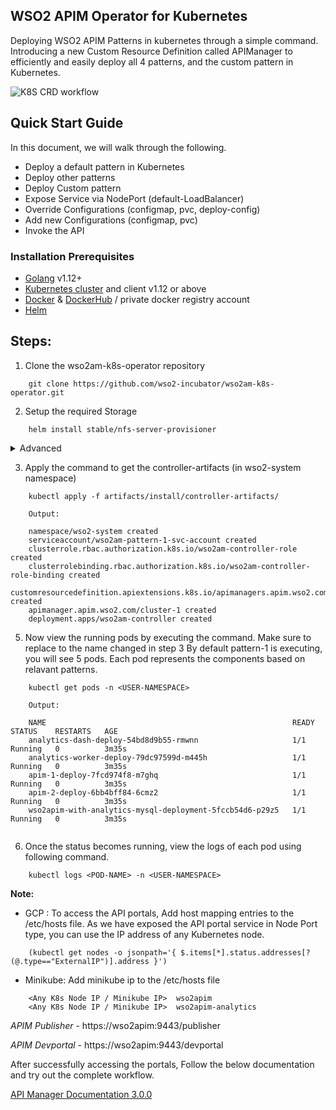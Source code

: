 ## WSO2 APIM Operator for Kubernetes

Deploying WSO2 APIM Patterns in kubernetes through a simple command. Introducing a new Custom Resource Definition called APIManager to efficiently and easily deploy all 4 patterns, and the custom pattern in Kubernetes.

![K8S CRD workflow](https://lh3.googleusercontent.com/-wqlc7Sgs72s/XhbIAHVK36I/AAAAAAAADOM/_9lEe_RtNks9fj9j87zaB65dWI1bw2ONgCK8BGAsYHg/s0/pic1.png "K8S CRD workflow")

## Quick Start Guide

In this document, we will walk through the following.
* Deploy a default pattern in Kubernetes
* Deploy other patterns
* Deploy Custom pattern
* Expose Service via NodePort (default-LoadBalancer)
* Override Configurations (configmap, pvc, deploy-config)
* Add new Configurations (configmap, pvc)
* Invoke the API

### Installation Prerequisites
* [Golang](https://golang.org/doc/install) v1.12+ 
* [Kubernetes cluster](https://kubernetes.io/docs/setup/) and client v1.12 or above
* [Docker](https://docs.docker.com/install/) & [DockerHub](https://hub.docker.com/) / private docker registry account
* [Helm](http://docs.shippable.com/deploy/tutorial/deploy-to-gcp-gke-helm/)

## Steps:
1. Clone the wso2am-k8s-operator repository

``` 
    git clone https://github.com/wso2-incubator/wso2am-k8s-operator.git 
```

2. Setup the required Storage
```
    helm install stable/nfs-server-provisioner
```
   
<details>
<summary>Advanced</summary>
<br>
<p>
GCP Users:
    
- External NFS setup can be done
  [doc](https://docs.google.com/document/d/1oLLbz5q53_vN9fXN-byXuCifdobT-_jXAno7zc87Gnk/edit?ts=5e16c0ca)
    
    
Minikube Users:

- HostPath setup can be done
</p>
</details>

  
    
3. Apply the command to get the controller-artifacts (in wso2-system namespace)

``` 
    kubectl apply -f artifacts/install/controller-artifacts/ 

    Output: 

    namespace/wso2-system created
    serviceaccount/wso2am-pattern-1-svc-account created
    clusterrole.rbac.authorization.k8s.io/wso2am-controller-role created
    clusterrolebinding.rbac.authorization.k8s.io/wso2am-controller-role-binding created
    customresourcedefinition.apiextensions.k8s.io/apimanagers.apim.wso2.com created
    apimanager.apim.wso2.com/cluster-1 created
    deployment.apps/wso2am-controller created
```
5. Now view the running pods by executing the command. Make sure to replace <USER-NAMESPACE> to the name changed in step 3
   By default pattern-1 is executing, you will see 5 pods. Each pod represents the components based on relavant patterns.
    
```
    kubectl get pods -n <USER-NAMESPACE>

    Output:

    NAME                                                       READY   STATUS    RESTARTS   AGE
    analytics-dash-deploy-54bd8d9b55-rmwnn                     1/1     Running   0          3m35s
    analytics-worker-deploy-79dc97599d-m445h                   1/1     Running   0          3m35s
    apim-1-deploy-7fcd974f8-m7ghq                              1/1     Running   0          3m35s
    apim-2-deploy-6bb4bff84-6cmz2                              1/1     Running   0          3m35s
    wso2apim-with-analytics-mysql-deployment-5fccb54d6-p29z5   1/1     Running   0          3m35s


```

6. Once the status becomes running, view the logs of each pod using following command.

```
    kubectl logs <POD-NAME> -n <USER-NAMESPACE>
```

**Note:** 
- GCP : To access the API portals, Add host mapping entries to the /etc/hosts file. As we have exposed the API portal service in Node Port type, you can use the IP address of any Kubernetes node.
```$xslt
    (kubectl get nodes -o jsonpath='{ $.items[*].status.addresses[?(@.type=="ExternalIP")].address }')
```
- Minikube: Add minikube ip to the /etc/hosts file

```
    <Any K8s Node IP / Minikube IP>  wso2apim
    <Any K8s Node IP / Minikube IP>  wso2apim-analytics
```


   _APIM Publisher_ - https://wso2apim:9443/publisher
   
   _APIM Devportal_ - https://wso2apim:9443/devportal
   

After successfully accessing the portals, Follow the below documentation and try out the complete workflow. 

[API Manager Documentation 3.0.0](https://apim.docs.wso2.com/en/latest/)
   
   

